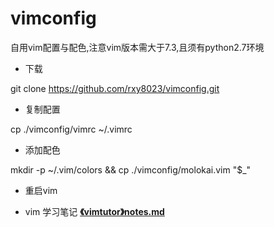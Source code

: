 # vimconfig
自用vim配置与配色,注意vim版本需大于7.3,且须有python2.7环境

- 下载

git clone https://github.com/rxy8023/vimconfig.git
- 复制配置

cp ./vimconfig/vimrc ~/.vimrc

- 添加配色

mkdir -p ~/.vim/colors && cp ./vimconfig/molokai.vim "$_"

- 重启vim

- vim 学习笔记
[**《vimtutor》notes.md**](https://github.com/rxy8023/vimconfig/blob/master/README.md)
